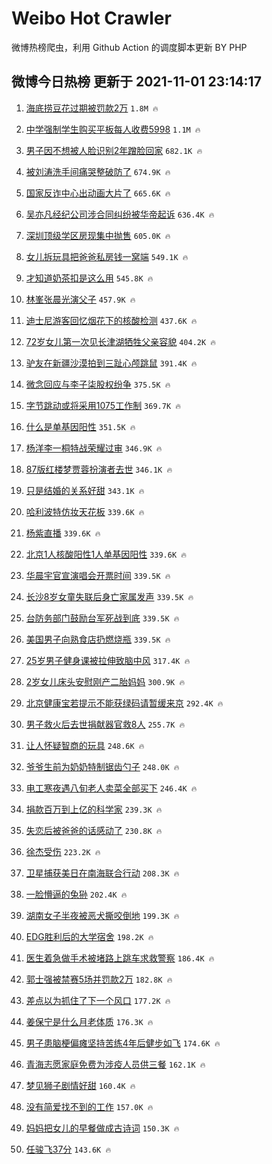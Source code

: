 # Weibo Hot Crawler 



微博热榜爬虫，利用 Github Action 的调度脚本更新 BY PHP 


## 微博今日热榜 更新于 2021-11-01 23:14:17 
1. [海底捞豆花过期被罚款2万](https://s.weibo.com/weibo?q=%23%E6%B5%B7%E5%BA%95%E6%8D%9E%E8%B1%86%E8%8A%B1%E8%BF%87%E6%9C%9F%E8%A2%AB%E7%BD%9A%E6%AC%BE2%E4%B8%87%23&Refer=top) `1.8M 🔥` 

1. [中学强制学生购买平板每人收费5998](https://s.weibo.com/weibo?q=%23%E4%B8%AD%E5%AD%A6%E5%BC%BA%E5%88%B6%E5%AD%A6%E7%94%9F%E8%B4%AD%E4%B9%B0%E5%B9%B3%E6%9D%BF%E6%AF%8F%E4%BA%BA%E6%94%B6%E8%B4%B95998%23&Refer=top) `1.1M 🔥` 

1. [男子因不想被人脸识别2年蹭脸回家](https://s.weibo.com/weibo?q=%23%E7%94%B7%E5%AD%90%E5%9B%A0%E4%B8%8D%E6%83%B3%E8%A2%AB%E4%BA%BA%E8%84%B8%E8%AF%86%E5%88%AB2%E5%B9%B4%E8%B9%AD%E8%84%B8%E5%9B%9E%E5%AE%B6%23&Refer=top) `682.1K 🔥` 

1. [被刘涛洗手间痛哭整破防了](https://s.weibo.com/weibo?q=%23%E8%A2%AB%E5%88%98%E6%B6%9B%E6%B4%97%E6%89%8B%E9%97%B4%E7%97%9B%E5%93%AD%E6%95%B4%E7%A0%B4%E9%98%B2%E4%BA%86%23&Refer=top) `674.9K 🔥` 

1. [国家反诈中心出动画大片了](https://s.weibo.com/weibo?q=%23%E5%9B%BD%E5%AE%B6%E5%8F%8D%E8%AF%88%E4%B8%AD%E5%BF%83%E5%87%BA%E5%8A%A8%E7%94%BB%E5%A4%A7%E7%89%87%E4%BA%86%23&Refer=top) `665.6K 🔥` 

1. [吴亦凡经纪公司涉合同纠纷被华帝起诉](https://s.weibo.com/weibo?q=%23%E5%90%B4%E4%BA%A6%E5%87%A1%E7%BB%8F%E7%BA%AA%E5%85%AC%E5%8F%B8%E6%B6%89%E5%90%88%E5%90%8C%E7%BA%A0%E7%BA%B7%E8%A2%AB%E5%8D%8E%E5%B8%9D%E8%B5%B7%E8%AF%89%23&Refer=top) `636.4K 🔥` 

1. [深圳顶级学区房现集中抛售](https://s.weibo.com/weibo?q=%23%E6%B7%B1%E5%9C%B3%E9%A1%B6%E7%BA%A7%E5%AD%A6%E5%8C%BA%E6%88%BF%E7%8E%B0%E9%9B%86%E4%B8%AD%E6%8A%9B%E5%94%AE%23&Refer=top) `605.0K 🔥` 

1. [女儿拆玩具把爸爸私房钱一窝端](https://s.weibo.com/weibo?q=%23%E5%A5%B3%E5%84%BF%E6%8B%86%E7%8E%A9%E5%85%B7%E6%8A%8A%E7%88%B8%E7%88%B8%E7%A7%81%E6%88%BF%E9%92%B1%E4%B8%80%E7%AA%9D%E7%AB%AF%23&Refer=top) `549.1K 🔥` 

1. [才知道奶茶扣是这么用](https://s.weibo.com/weibo?q=%23%E6%89%8D%E7%9F%A5%E9%81%93%E5%A5%B6%E8%8C%B6%E6%89%A3%E6%98%AF%E8%BF%99%E4%B9%88%E7%94%A8%23&Refer=top) `545.8K 🔥` 

1. [林峯张晨光演父子](https://s.weibo.com/weibo?q=%23%E6%9E%97%E5%B3%AF%E5%BC%A0%E6%99%A8%E5%85%89%E6%BC%94%E7%88%B6%E5%AD%90%23&Refer=top) `457.9K 🔥` 

1. [迪士尼游客回忆烟花下的核酸检测](https://s.weibo.com/weibo?q=%23%E8%BF%AA%E5%A3%AB%E5%B0%BC%E6%B8%B8%E5%AE%A2%E5%9B%9E%E5%BF%86%E7%83%9F%E8%8A%B1%E4%B8%8B%E7%9A%84%E6%A0%B8%E9%85%B8%E6%A3%80%E6%B5%8B%23&Refer=top) `437.6K 🔥` 

1. [72岁女儿第一次见长津湖牺牲父亲容貌](https://s.weibo.com/weibo?q=%2372%E5%B2%81%E5%A5%B3%E5%84%BF%E7%AC%AC%E4%B8%80%E6%AC%A1%E8%A7%81%E9%95%BF%E6%B4%A5%E6%B9%96%E7%89%BA%E7%89%B2%E7%88%B6%E4%BA%B2%E5%AE%B9%E8%B2%8C%23&Refer=top) `404.2K 🔥` 

1. [驴友在新疆沙漠拍到三趾心颅跳鼠](https://s.weibo.com/weibo?q=%23%E9%A9%B4%E5%8F%8B%E5%9C%A8%E6%96%B0%E7%96%86%E6%B2%99%E6%BC%A0%E6%8B%8D%E5%88%B0%E4%B8%89%E8%B6%BE%E5%BF%83%E9%A2%85%E8%B7%B3%E9%BC%A0%23&Refer=top) `391.4K 🔥` 

1. [微念回应与李子柒股权纷争](https://s.weibo.com/weibo?q=%23%E5%BE%AE%E5%BF%B5%E5%9B%9E%E5%BA%94%E4%B8%8E%E6%9D%8E%E5%AD%90%E6%9F%92%E8%82%A1%E6%9D%83%E7%BA%B7%E4%BA%89%23&Refer=top) `375.5K 🔥` 

1. [字节跳动或将采用1075工作制](https://s.weibo.com/weibo?q=%23%E5%AD%97%E8%8A%82%E8%B7%B3%E5%8A%A8%E6%88%96%E5%B0%86%E9%87%87%E7%94%A81075%E5%B7%A5%E4%BD%9C%E5%88%B6%23&Refer=top) `369.7K 🔥` 

1. [什么是单基因阳性](https://s.weibo.com/weibo?q=%23%E4%BB%80%E4%B9%88%E6%98%AF%E5%8D%95%E5%9F%BA%E5%9B%A0%E9%98%B3%E6%80%A7%23&Refer=top) `351.5K 🔥` 

1. [杨洋李一桐特战荣耀过审](https://s.weibo.com/weibo?q=%23%E6%9D%A8%E6%B4%8B%E6%9D%8E%E4%B8%80%E6%A1%90%E7%89%B9%E6%88%98%E8%8D%A3%E8%80%80%E8%BF%87%E5%AE%A1%23&Refer=top) `346.9K 🔥` 

1. [87版红楼梦贾蓉扮演者去世](https://s.weibo.com/weibo?q=%2387%E7%89%88%E7%BA%A2%E6%A5%BC%E6%A2%A6%E8%B4%BE%E8%93%89%E6%89%AE%E6%BC%94%E8%80%85%E5%8E%BB%E4%B8%96%23&Refer=top) `346.1K 🔥` 

1. [只是结婚的关系好甜](https://s.weibo.com/weibo?q=%23%E5%8F%AA%E6%98%AF%E7%BB%93%E5%A9%9A%E7%9A%84%E5%85%B3%E7%B3%BB%E5%A5%BD%E7%94%9C%23&Refer=top) `343.1K 🔥` 

1. [哈利波特仿妆天花板](https://s.weibo.com/weibo?q=%23%E5%93%88%E5%88%A9%E6%B3%A2%E7%89%B9%E4%BB%BF%E5%A6%86%E5%A4%A9%E8%8A%B1%E6%9D%BF%23&Refer=top) `339.6K 🔥` 

1. [杨紫直播](https://s.weibo.com/weibo?q=%23%E6%9D%A8%E7%B4%AB%E7%9B%B4%E6%92%AD%23&Refer=top) `339.6K 🔥` 

1. [北京1人核酸阳性1人单基因阳性](https://s.weibo.com/weibo?q=%23%E5%8C%97%E4%BA%AC1%E4%BA%BA%E6%A0%B8%E9%85%B8%E9%98%B3%E6%80%A71%E4%BA%BA%E5%8D%95%E5%9F%BA%E5%9B%A0%E9%98%B3%E6%80%A7%23&Refer=top) `339.6K 🔥` 

1. [华晨宇官宣演唱会开票时间](https://s.weibo.com/weibo?q=%23%E5%8D%8E%E6%99%A8%E5%AE%87%E5%AE%98%E5%AE%A3%E6%BC%94%E5%94%B1%E4%BC%9A%E5%BC%80%E7%A5%A8%E6%97%B6%E9%97%B4%23&Refer=top) `339.5K 🔥` 

1. [长沙8岁女童失联后身亡家属发声](https://s.weibo.com/weibo?q=%23%E9%95%BF%E6%B2%998%E5%B2%81%E5%A5%B3%E7%AB%A5%E5%A4%B1%E8%81%94%E5%90%8E%E8%BA%AB%E4%BA%A1%E5%AE%B6%E5%B1%9E%E5%8F%91%E5%A3%B0%23&Refer=top) `339.5K 🔥` 

1. [台防务部门鼓励台军死战到底](https://s.weibo.com/weibo?q=%23%E5%8F%B0%E9%98%B2%E5%8A%A1%E9%83%A8%E9%97%A8%E9%BC%93%E5%8A%B1%E5%8F%B0%E5%86%9B%E6%AD%BB%E6%88%98%E5%88%B0%E5%BA%95%23&Refer=top) `339.5K 🔥` 

1. [美国男子向熟食店扔燃烧瓶](https://s.weibo.com/weibo?q=%23%E7%BE%8E%E5%9B%BD%E7%94%B7%E5%AD%90%E5%90%91%E7%86%9F%E9%A3%9F%E5%BA%97%E6%89%94%E7%87%83%E7%83%A7%E7%93%B6%23&Refer=top) `339.5K 🔥` 

1. [25岁男子健身课被拉伸致脑中风](https://s.weibo.com/weibo?q=%2325%E5%B2%81%E7%94%B7%E5%AD%90%E5%81%A5%E8%BA%AB%E8%AF%BE%E8%A2%AB%E6%8B%89%E4%BC%B8%E8%87%B4%E8%84%91%E4%B8%AD%E9%A3%8E%23&Refer=top) `317.4K 🔥` 

1. [2岁女儿床头安慰刚产二胎妈妈](https://s.weibo.com/weibo?q=%232%E5%B2%81%E5%A5%B3%E5%84%BF%E5%BA%8A%E5%A4%B4%E5%AE%89%E6%85%B0%E5%88%9A%E4%BA%A7%E4%BA%8C%E8%83%8E%E5%A6%88%E5%A6%88%23&Refer=top) `300.9K 🔥` 

1. [北京健康宝若提示不能获绿码请暂缓来京](https://s.weibo.com/weibo?q=%23%E5%8C%97%E4%BA%AC%E5%81%A5%E5%BA%B7%E5%AE%9D%E8%8B%A5%E6%8F%90%E7%A4%BA%E4%B8%8D%E8%83%BD%E8%8E%B7%E7%BB%BF%E7%A0%81%E8%AF%B7%E6%9A%82%E7%BC%93%E6%9D%A5%E4%BA%AC%23&Refer=top) `292.4K 🔥` 

1. [男子救火后去世捐献器官救8人](https://s.weibo.com/weibo?q=%23%E7%94%B7%E5%AD%90%E6%95%91%E7%81%AB%E5%90%8E%E5%8E%BB%E4%B8%96%E6%8D%90%E7%8C%AE%E5%99%A8%E5%AE%98%E6%95%918%E4%BA%BA%23&Refer=top) `255.7K 🔥` 

1. [让人怀疑智商的玩具](https://s.weibo.com/weibo?q=%23%E8%AE%A9%E4%BA%BA%E6%80%80%E7%96%91%E6%99%BA%E5%95%86%E7%9A%84%E7%8E%A9%E5%85%B7%23&Refer=top) `248.6K 🔥` 

1. [爷爷生前为奶奶特制锯齿勺子](https://s.weibo.com/weibo?q=%23%E7%88%B7%E7%88%B7%E7%94%9F%E5%89%8D%E4%B8%BA%E5%A5%B6%E5%A5%B6%E7%89%B9%E5%88%B6%E9%94%AF%E9%BD%BF%E5%8B%BA%E5%AD%90%23&Refer=top) `248.0K 🔥` 

1. [电工寒夜遇八旬老人卖菜全部买下](https://s.weibo.com/weibo?q=%23%E7%94%B5%E5%B7%A5%E5%AF%92%E5%A4%9C%E9%81%87%E5%85%AB%E6%97%AC%E8%80%81%E4%BA%BA%E5%8D%96%E8%8F%9C%E5%85%A8%E9%83%A8%E4%B9%B0%E4%B8%8B%23&Refer=top) `246.4K 🔥` 

1. [捐款百万到上亿的科学家](https://s.weibo.com/weibo?q=%23%E6%8D%90%E6%AC%BE%E7%99%BE%E4%B8%87%E5%88%B0%E4%B8%8A%E4%BA%BF%E7%9A%84%E7%A7%91%E5%AD%A6%E5%AE%B6%23&Refer=top) `239.3K 🔥` 

1. [失恋后被爸爸的话感动了](https://s.weibo.com/weibo?q=%23%E5%A4%B1%E6%81%8B%E5%90%8E%E8%A2%AB%E7%88%B8%E7%88%B8%E7%9A%84%E8%AF%9D%E6%84%9F%E5%8A%A8%E4%BA%86%23&Refer=top) `230.8K 🔥` 

1. [徐杰受伤](https://s.weibo.com/weibo?q=%23%E5%BE%90%E6%9D%B0%E5%8F%97%E4%BC%A4%23&Refer=top) `223.2K 🔥` 

1. [卫星捕获美日在南海联合行动](https://s.weibo.com/weibo?q=%23%E5%8D%AB%E6%98%9F%E6%8D%95%E8%8E%B7%E7%BE%8E%E6%97%A5%E5%9C%A8%E5%8D%97%E6%B5%B7%E8%81%94%E5%90%88%E8%A1%8C%E5%8A%A8%23&Refer=top) `208.3K 🔥` 

1. [一脸懵逼的兔狲](https://s.weibo.com/weibo?q=%23%E4%B8%80%E8%84%B8%E6%87%B5%E9%80%BC%E7%9A%84%E5%85%94%E7%8B%B2%23&Refer=top) `202.4K 🔥` 

1. [湖南女子半夜被恶犬撕咬倒地](https://s.weibo.com/weibo?q=%23%E6%B9%96%E5%8D%97%E5%A5%B3%E5%AD%90%E5%8D%8A%E5%A4%9C%E8%A2%AB%E6%81%B6%E7%8A%AC%E6%92%95%E5%92%AC%E5%80%92%E5%9C%B0%23&Refer=top) `199.3K 🔥` 

1. [EDG胜利后的大学宿舍](https://s.weibo.com/weibo?q=%23EDG%E8%83%9C%E5%88%A9%E5%90%8E%E7%9A%84%E5%A4%A7%E5%AD%A6%E5%AE%BF%E8%88%8D%23&Refer=top) `198.2K 🔥` 

1. [医生着急做手术被堵路上跳车求救警察](https://s.weibo.com/weibo?q=%23%E5%8C%BB%E7%94%9F%E7%9D%80%E6%80%A5%E5%81%9A%E6%89%8B%E6%9C%AF%E8%A2%AB%E5%A0%B5%E8%B7%AF%E4%B8%8A%E8%B7%B3%E8%BD%A6%E6%B1%82%E6%95%91%E8%AD%A6%E5%AF%9F%23&Refer=top) `186.4K 🔥` 

1. [郭士强被禁赛5场并罚款2万](https://s.weibo.com/weibo?q=%23%E9%83%AD%E5%A3%AB%E5%BC%BA%E8%A2%AB%E7%A6%81%E8%B5%9B5%E5%9C%BA%E5%B9%B6%E7%BD%9A%E6%AC%BE2%E4%B8%87%23&Refer=top) `182.8K 🔥` 

1. [差点以为抓住了下一个风口](https://s.weibo.com/weibo?q=%23%E5%B7%AE%E7%82%B9%E4%BB%A5%E4%B8%BA%E6%8A%93%E4%BD%8F%E4%BA%86%E4%B8%8B%E4%B8%80%E4%B8%AA%E9%A3%8E%E5%8F%A3%23&Refer=top) `177.2K 🔥` 

1. [姜保宁是什么月老体质](https://s.weibo.com/weibo?q=%23%E5%A7%9C%E4%BF%9D%E5%AE%81%E6%98%AF%E4%BB%80%E4%B9%88%E6%9C%88%E8%80%81%E4%BD%93%E8%B4%A8%23&Refer=top) `176.3K 🔥` 

1. [男子患脑梗偏瘫坚持苦练4年后健步如飞](https://s.weibo.com/weibo?q=%23%E7%94%B7%E5%AD%90%E6%82%A3%E8%84%91%E6%A2%97%E5%81%8F%E7%98%AB%E5%9D%9A%E6%8C%81%E8%8B%A6%E7%BB%834%E5%B9%B4%E5%90%8E%E5%81%A5%E6%AD%A5%E5%A6%82%E9%A3%9E%23&Refer=top) `174.6K 🔥` 

1. [青海志愿家庭免费为涉疫人员供三餐](https://s.weibo.com/weibo?q=%23%E9%9D%92%E6%B5%B7%E5%BF%97%E6%84%BF%E5%AE%B6%E5%BA%AD%E5%85%8D%E8%B4%B9%E4%B8%BA%E6%B6%89%E7%96%AB%E4%BA%BA%E5%91%98%E4%BE%9B%E4%B8%89%E9%A4%90%23&Refer=top) `162.1K 🔥` 

1. [梦见狮子剧情好甜](https://s.weibo.com/weibo?q=%E6%A2%A6%E8%A7%81%E7%8B%AE%E5%AD%90%E5%89%A7%E6%83%85%E5%A5%BD%E7%94%9C&Refer=top) `160.4K 🔥` 

1. [没有简爱找不到的工作](https://s.weibo.com/weibo?q=%23%E6%B2%A1%E6%9C%89%E7%AE%80%E7%88%B1%E6%89%BE%E4%B8%8D%E5%88%B0%E7%9A%84%E5%B7%A5%E4%BD%9C%23&Refer=top) `157.0K 🔥` 

1. [妈妈把女儿的早餐做成古诗词](https://s.weibo.com/weibo?q=%23%E5%A6%88%E5%A6%88%E6%8A%8A%E5%A5%B3%E5%84%BF%E7%9A%84%E6%97%A9%E9%A4%90%E5%81%9A%E6%88%90%E5%8F%A4%E8%AF%97%E8%AF%8D%23&Refer=top) `150.3K 🔥` 

1. [任骏飞37分](https://s.weibo.com/weibo?q=%23%E4%BB%BB%E9%AA%8F%E9%A3%9E37%E5%88%86%23&Refer=top) `143.6K 🔥` 

